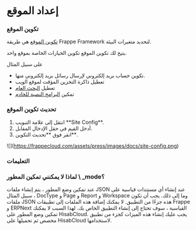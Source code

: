 # إعداد الموقع

### تكوين الموقع

[تكوين الموقع](https://frappeframework.com/docs/v13/user/en/basics/sites#site-config) هي طريقة Frappe Framework لتحديد متغيرات البيئة.

يتيح لك تكوين الموقع تكوين الخيارات الخاصة بموقع واحد.

على سبيل المثال

* تكوين حساب بريد إلكتروني لإرسال رسائل بريد إلكتروني منها.
* تعطيل ذاكرة التخزين المؤقت لموقع الويب
* تعطيل [البحث العام](https://docs.erpnext.com/docs/user/manual/en/using-erpnext/Global-search)
* تمكين [البرامج النصية للخادم](https://docs.erpnext.com/docs/user/manual/en/customize-erpnext/server-script)

### تحديث تكوين الموقع

1. انتقل إلى علامة التبويب \*\*Site Config\*\*.
2. أدخل القيم في حقل الإدخال المقابل.
3. انقر فوق \*\*تحديث التكوين\*\*.

!\[]\(https://frappecloud.com/assets/press/images/docs/site-config.png)

### التعليمات

### لماذا لا يمكنني تمكين المطور \ \_mode؟

عند تمكين وضع المطور ، يتم إنشاء ملفات JSON عند إنشاء أي مستندات قياسية على سبيل المثال ، DocType و Page و Report و Workspace وما إلى ذلك. يجب أن تكون ملفات JSON هذه جزءًا من التطبيق. لا يمكنك إضافة هذه الملفات إلى تطبيقات Frappe و ERPNext القياسية ، سوف تحتاج إلى إنشاء التطبيق الخاص بك. لهذا السبب لا يمكنك تمكين وضع المطور على HisabCloud. يجب عليك إنشاء هذه الميزات كجزء من تطبيق مخصص ثم تحميلها على HisabCloud لاستخدامها.
